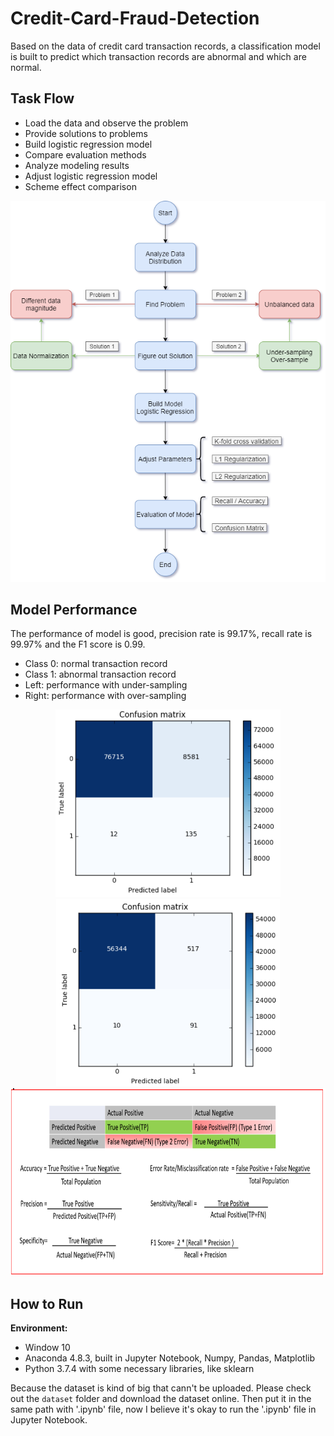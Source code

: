 # Credit-Card-Fraud-Detection
Based on the data of credit card transaction records, a classification model is built to predict which transaction records are abnormal and which are normal.

## Task Flow
- Load the data and observe the problem
- Provide solutions to problems
- Build logistic regression model
- Compare evaluation methods
- Analyze modeling results
- Adjust logistic regression model
- Scheme effect comparison

<div align="center">
<img src="https://github.com/JimengShi/Credit-Card-Fraud-Detection/blob/master/images/Workflow.png" alt="Workflow" >
</div>

## Model Performance
The performance of model is good, precision rate is 99.17%, recall rate is 99.97% and the F1 score is 0.99.
- Class 0: normal transaction record
- Class 1: abnormal transaction record
- Left: performance with under-sampling
- Right: performance with over-sampling

<div align="center">
<img src="https://github.com/JimengShi/Credit-Card-Fraud-Detection/blob/master/images/Evaluation%20with%20under-sampling.png" height="300px" alt="Evaluation with under-sampling" ><img src="https://github.com/JimengShi/Credit-Card-Fraud-Detection/blob/master/images/Evaluation%20with%20over-sampling.png" height="300px" alt="over-sampling" >    
</div>

<div align="center">
<img src="https://github.com/JimengShi/Credit-Card-Fraud-Detection/blob/master/images/Confusion%20Matrix.png" height="300px" alt="Evaluation" >
</div>

## How to Run
**Environment:**
- Window 10
- Anaconda 4.8.3, built in Jupyter Notebook, Numpy, Pandas, Matplotlib
- Python 3.7.4 with some necessary libraries, like sklearn

Because the dataset is kind of big that cann't be uploaded. Please check out the `dataset` folder and download the dataset online. Then put it in the same path with '.ipynb' file, now I believe it's okay to run the '.ipynb' file in Jupyter Notebook.
